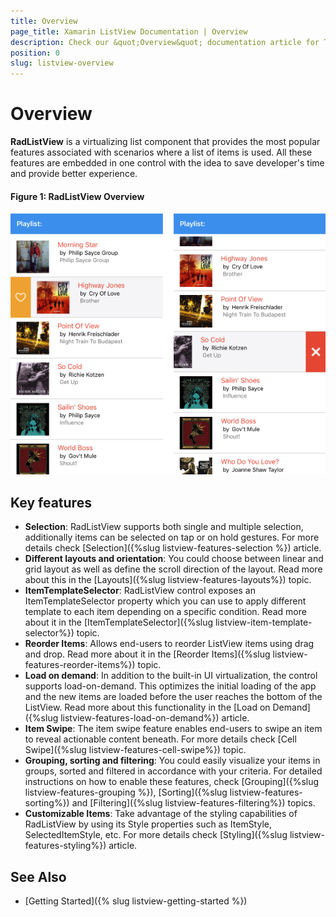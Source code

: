 ```yaml
---
title: Overview
page_title: Xamarin ListView Documentation | Overview
description: Check our &quot;Overview&quot; documentation article for Telerik ListView for Xamarin control.
position: 0
slug: listview-overview
---
```


# Overview

**RadListView** is a virtualizing list component that provides the most popular features associated with scenarios where a list of items is used. All these features are embedded in one control with the idea to save developer's time and provide better experience. 

#### Figure 1: RadListView Overview

![ListView Overview](images/listview.png)

## Key features

* **Selection**: RadListView supports both single and multiple selection, additionally items can be selected on tap or on hold gestures. For more details check [Selection]({%slug listview-features-selection %}) article.
* **Different layouts and orientation**: You could choose between linear and grid layout as well as define the scroll direction of the layout. Read more about this in the [Layouts]({%slug listview-features-layouts%}) topic.
* **ItemTemplateSelector**: RadListView control exposes an ItemTemplateSelector property which you can use to apply different template to each item depending on a specific condition.  Read more about it in the [ItemTemplateSelector]({%slug listview-item-template-selector%}) topic.
* **Reorder Items**: Allows end-users to reorder ListView items using drag and drop. Read more about it in the [Reorder Items]({%slug listview-features-reorder-items%}) topic.
* **Load on demand**: In addition to the built-in UI virtualization, the control supports load-on-demand. This optimizes the initial loading of the app and the new items are loaded before the user reaches the bottom of the ListView. Read more about this functionality in the [Load on Demand]({%slug listview-features-load-on-demand%}) article.
* **Item Swipe**: The item swipe feature enables end-users to swipe an item to reveal actionable content beneath. For more details check [Cell Swipe]({%slug listview-features-cell-swipe%}) topic.
* **Grouping, sorting and filtering**: You could easily visualize your items in groups, sorted and filtered in accordance with your criteria. For detailed instructions on how to enable these features, check [Grouping]({%slug listview-features-grouping %}), [Sorting]({%slug listview-features-sorting%}) and [Filtering]({%slug listview-features-filtering%}) topics.
* **Customizable Items**: Take advantage of the styling capabilities of RadListView by using its Style properties such as ItemStyle, SelectedItemStyle, etc. For more details check [Styling]({%slug listview-features-styling%}) article. 

## See Also

- [Getting Started]({% slug listview-getting-started %})